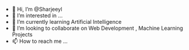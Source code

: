 - 👋 Hi, I’m @Sharjeeyl
- 👀 I’m interested in ...
- 🌱 I’m currently learning Artificial Intelligence
- 💞️ I’m looking to collaborate on Web Development , Machine Learning Projects
- 📫 How to reach me ...

<!---
Sharjeeyl/Sharjeeyl is a ✨ special ✨ repository because I have Created Portfolio with using react and tailwind`README.md` (this file) appears on your GitHub profile.
You can click the Preview link to take a look at your changes.
--->
